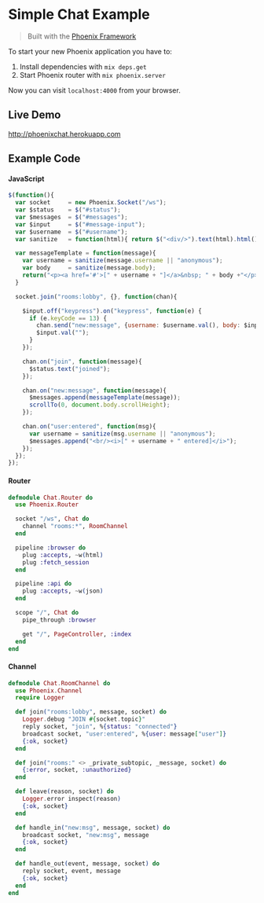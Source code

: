 # Simple Chat Example
> Built with the [Phoenix Framework](https://github.com/phoenixframework/phoenix)

To start your new Phoenix application you have to:

1. Install dependencies with `mix deps.get`
2. Start Phoenix router with `mix phoenix.server`

Now you can visit `localhost:4000` from your browser.

## Live Demo
http://phoenixchat.herokuapp.com


## Example Code

#### JavaScript
```javascript
$(function(){
  var socket     = new Phoenix.Socket("/ws");
  var $status    = $("#status");
  var $messages  = $("#messages");
  var $input     = $("#message-input");
  var $username  = $("#username");
  var sanitize   = function(html){ return $("<div/>").text(html).html(); }

  var messageTemplate = function(message){
    var username = sanitize(message.username || "anonymous");
    var body     = sanitize(message.body);
    return("<p><a href='#'>[" + username + "]</a>&nbsp; " + body +"</p>");
  }

  socket.join("rooms:lobby", {}, function(chan){

    $input.off("keypress").on("keypress", function(e) {
      if (e.keyCode == 13) {
        chan.send("new:message", {username: $username.val(), body: $input.val()});
        $input.val("");
      }
    });

    chan.on("join", function(message){
      $status.text("joined");
    });

    chan.on("new:message", function(message){
      $messages.append(messageTemplate(message));
      scrollTo(0, document.body.scrollHeight);
    });

    chan.on("user:entered", function(msg){
      var username = sanitize(msg.username || "anonymous");
      $messages.append("<br/><i>[" + username + " entered]</i>");
    });
  });
});
 ```

#### Router
```elixir
defmodule Chat.Router do
  use Phoenix.Router

  socket "/ws", Chat do
    channel "rooms:*", RoomChannel
  end

  pipeline :browser do
    plug :accepts, ~w(html)
    plug :fetch_session
  end

  pipeline :api do
    plug :accepts, ~w(json)
  end

  scope "/", Chat do
    pipe_through :browser

    get "/", PageController, :index
  end
end
```

#### Channel
```elixir
defmodule Chat.RoomChannel do
  use Phoenix.Channel
  require Logger

  def join("rooms:lobby", message, socket) do
    Logger.debug "JOIN #{socket.topic}"
    reply socket, "join", %{status: "connected"}
    broadcast socket, "user:entered", %{user: message["user"]}
    {:ok, socket}
  end

  def join("rooms:" <> _private_subtopic, _message, socket) do
    {:error, socket, :unauthorized}
  end

  def leave(reason, socket) do
    Logger.error inspect(reason)
    {:ok, socket}
  end

  def handle_in("new:msg", message, socket) do
    broadcast socket, "new:msg", message
    {:ok, socket}
  end

  def handle_out(event, message, socket) do
    reply socket, event, message
    {:ok, socket}
  end
end
```
